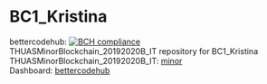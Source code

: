 # BC1_Kristina 
bettercodehub: [![BCH compliance](https://bettercodehub.com/edge/badge/web3assignments/BC1_Kristina?branch=master)](https://bettercodehub.com/) 
<br> 
THUASMinorBlockchain_20192020B_IT repository for BC1_Kristina 
<br> 
THUASMinorBlockchain_20192020B_IT: [minor] 
<br> 
Dashboard: [bettercodehub] 
<br> 

[minor]: https://github.com/web3examples/THUASMinorBlockchain_20192020B_IT
[bettercodehub]: https://github.com/web3assignments/bettercodehub

